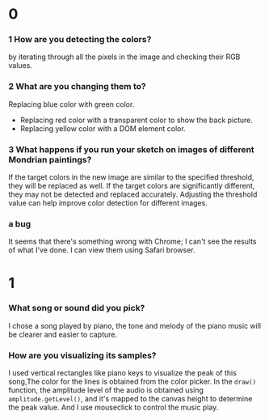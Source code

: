 # 0
### 1 How are you detecting the colors?
by iterating through all the pixels in the image and checking their RGB values.

### 2 What are you changing them to?
Replacing blue color with green color.
  - Replacing red color with a transparent color  to show the back picture.
  - Replacing yellow color with a DOM element color.

### 3 What happens if you run your sketch on images of different Mondrian paintings?
If the target colors in the new image are similar to the specified threshold, they will be replaced as well. If the target colors are significantly different, they may not be detected and replaced accurately. Adjusting the threshold value can help improve color detection for different images.

### a bug
It seems that there's something wrong with Chrome; I can't see the results of what I've done. I can view them using Safari browser.



# 1
### What song or sound did you pick?
I chose a song played by piano, the tone and melody of the piano music will be clearer and easier to capture.

### How are you visualizing its samples?
I used vertical rectangles like piano keys to visualize the peak of this song,The color for the lines is obtained from the color picker.
In the `draw()` function, the amplitude level of the audio is obtained using `amplitude.getLevel()`, and it's mapped to the canvas height to determine the peak value.
And I use mouseclick to control the music play.
